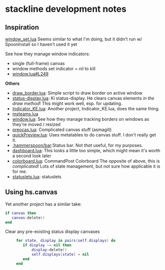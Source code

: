 # stackline development notes 

## Inspiration

[window_set.lua](https://github.com/macrael/panes/blob/master/Panes.spoon/window_set.lua)
Seems similar to what I'm doing, but it didn't run w/ SpoonInstall so I haven't used it yet

See how they manage window indicators:

- single (full-frame) canvas
- window methods set indicator = nil to kill
- [window.lua#L249](https://github.com/xcv58/Hammerspoon-xcv58/blob/master/hammerspoon/window.lua#L249)

**Others**

- [draw_border.lua](https://github.com/lanlan47879/dotfiles/blob/master/hammerspoon/config/draw_border.lua): Simple script to draw border on active window
- [status-display.lua](https://github.com/andweeb/ki/blob/master/src/status-display.lua): Ki status-display. He clears canvas elements *in the draw method*! This might work well, esp.  for updating.
- [Indicator_KE.lua](https://github.com/spring-haru/.hammerspoon/blob/master/Indicator_KE.lua): Another project, Indicator_KE.lua, does the same thing.
- [msteams.lua](https://github.com/thenoseman/zsh_config/blob/master/home/.hammerspoon/msteams.lua)
- [window.lua](https://github.com/NTT123/hswm/blob/master/window.lua): See how they manage tracking borders on windows as they're moved / resized
- [preocas.lua](https://github.com/asmagill/hammerspoon-config-take2/blob/master/preocas.lua): Complicated canvas stuff (asmagill)
- [quickPreview.lua](https://github.com/asmagill/hammerspoon-config-take2/blob/master/utils/_actions/_off/quickPreview.lua): Uses metatables to do canvas stuff. I don't really get it.
- [.hammerspoon/bar](https://github.com/goweiwen/dotfiles/tree/master/hammerspoon/.hammerspoon/bar):Status bar. Not *that* useful, for my purposes.
- [dashboard.lua](https://github.com/hollandan/hammerspoon/blob/master/dashboard.lua): This looks a little too simple, which might mean it's worth a second look later
- [colorboard.lua](https://github.com/CommandPost/CommandPost/blob/develop/src/plugins/finalcutpro/touchbar/widgets/colorboard.lua): CommandPost Colorboard The opposite of above, this is *complicated*!  Lots of state management, but not sure how applicable it is for me.
- [statuslets.lua](https://github.com/cmsj/hammerspoon-config/blob/master/statuslets.lua): statuslets

## Using hs.canvas

Yet another project has a similar take:

```lua
if canvas then
   canvas:delete()
end
```

Clear any pre-existing status display canvases

```lua
     for state, display in pairs(self.displays) do
        if display ~= nil then
            display:delete()
            self.displays[state] = nil
        end
     end
```
